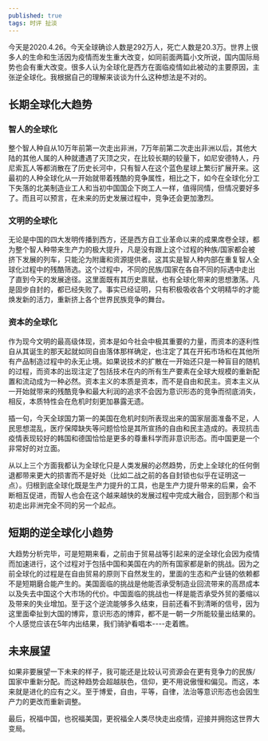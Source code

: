```yaml
---
published: true
tags: 时评 扯淡
---
```

今天是2020.4.26。今天全球确诊人数是292万人，死亡人数是20.3万。世界上很多人的生命和生活因为疫情而发生重大改变，如同前面两篇小文所说，国内国际局势也会有重大改变。很多人认为全球化是西方在面临疫情如此被动的主要原因，主张逆全球化。我根据自己的理解来谈谈为什么这种想法是不对的。

## 长期全球化大趋势

### 智人的全球化

整个智人种自从10万年前第一次走出非洲，7万年前第二次走出非洲以后，其他大陆的其他人属的人种就遭遇了灭顶之灾，在比较长期的较量下，如尼安德特人，丹尼索瓦人等都消散在了历史长河中，只有智人在这个蓝色星球上繁衍扩展开来。这最初的人种全球化从一开始就带着残酷的竞争属性，相比之下，如今在全球化分工下失落的北美制造业工人和当初中国国企下岗工人一样，值得同情，但情况要好多了。而且可以预言，在未来的历史发展过程中，竞争还会更加激烈。

### 文明的全球化

无论是中国的四大发明传播到西方，还是西方自工业革命以来的成果席卷全球，都为整个智人种带来生产力的极大提升，凡是没有跟上这个过程的种族/国家都会被挤下发展的列车，只能沦为附庸和资源提供者。这其实是智人种内部在重复智人全球化过程中的残酷筛选。这个过程中，不同的民族/国家在各自不同的际遇中走出了直到今天的发展途径。这里面既有其历史禀赋，也有全球化带来的思想激荡。凡是固步自封的，都已经失败了。事实已经证明，只有积极吸收各个文明精华的才能焕发新的活力，重新挤上各个世界民族竞争的舞台。

### 资本的全球化

作为现今文明的最高级体现，资本是如今社会中极其重要的力量，而资本的逐利性自从其诞生的那天起就如同自由落体那样确定，也注定了其在开拓市场和在其他所有产品制造过程中的永无止境。如果说技术的扩散在一开始还只是一种盲目的随机的过程，而资本的出现注定了包括技术在内的所有生产要素在全球大规模的重新配置和流动成为一种必然。资本主义的本质是资本，而不是自由和民主。资本主义从一开始就带来的残酷竞争和最大利润的追求不会因为意识形态的竞争而彻底消失，相反，本质特性会在危机时刻更加暴露无遗。

插一句，今天全球国力第一的美国在危机时刻所表现出来的国家层面准备不足，人民思想混乱，医疗保障缺失等问题恰恰是其所宣扬的自由和民主造成的。表现抗击疫情表现较好的韩国和德国恰恰是更多的尊重科学而非意识形态。而中国更是一个非常好的对立面。

从以上三个方面我都认为全球化只是人类发展的必然趋势，历史上全球化的任何倒退都带来更大的损害而不是好处（比如二战之前的各自封锁也似乎在证明这一点）。归根到底全球化既是生产力提升的工具，也是生产力提升带来的后果，会不断相互促进，而智人也会在这个越来越快的发展过程中完成大融合，回到那个和当初走出非洲完全不同的另一个起点。

## 短期的逆全球化小趋势

大趋势分析完毕，可是短期来看，之前由于贸易战等引起来的逆全球化会因为疫情而加速进行，这个过程对于包括中国和美国在内的所有国家都是新的挑战。因为之前全球化的过程是在自由贸易的原则下自然发生的，里面的生态和产业链的依赖都不是短期磨合能产生的。美国面临的挑战是他能否承受制造业回流带来的高昂成本以及失去中国这个大市场的代价。中国面临的挑战也一样是能否承受外贸的萎缩以及带来的失业增加。至于这个逆流能够多久结束，目前还看不到清晰的信号，因为这里面牵扯到大国的博弈，意识形态的博弈，都不是一朝一夕所能较量出结果的。个人感觉应该在5年内出结果，我们骑驴看唱本----走着瞧。

## 未来展望

如果非要展望一下未来的样子，我可能还是比较认可资源会在更有竞争力的民族/国家中重新分配。而这种趋势会超越肤色，信仰，更不用说傲慢和偏见。而这，本来就是进化的应有之义。至于博爱，自由，平等，自律，法治等意识形态也会因生产力的更改而重新调整。

最后，祝福中国，也祝福美国，更祝福全人类尽快走出疫情，迎接并拥抱这世界大变局。

